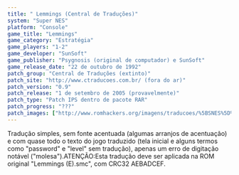 ```yaml
---
title: " Lemmings (Central de Traduções)"
system: "Super NES"
platform: "Console"
game_title: "Lemmings"
game_category: "Estratégia"
game_players: "1-2"
game_developer: "SunSoft"
game_publisher: "Psygnosis (original de computador) e SunSoft"
game_release_date: "22 de outubro de 1992"
patch_group: "Central de Traduções (extinto)"
patch_site: "http://www.ctraducoes.com.br/ (fora do ar)"
patch_version: "0.9"
patch_release: "1 de setembro de 2005 (provavelmente)"
patch_type: "Patch IPS dentro de pacote RAR"
patch_progress: "???"
patch_images: ["http://www.romhackers.org/imagens/traducoes/%5BSNES%5D%20Lemmings%20-%20Central%20de%20Traducoes%20-%201.png","http://www.romhackers.org/imagens/traducoes/%5BSNES%5D%20Lemmings%20-%20Central%20de%20Traducoes%20-%202.png","http://www.romhackers.org/imagens/traducoes/%5BSNES%5D%20Lemmings%20-%20Central%20de%20Traducoes%20-%203.png"]
---
```

Tradução simples, sem fonte acentuada (algumas arranjos de acentuação) e com quase todo o texto do jogo traduzido (tela inicial e alguns termos como "password" e "level" sem tradução), apenas um erro de digitação notável ("molesa").ATENÇÃO:Esta tradução deve ser aplicada na ROM original "Lemmings (E).smc", com CRC32 AEBADCEF.